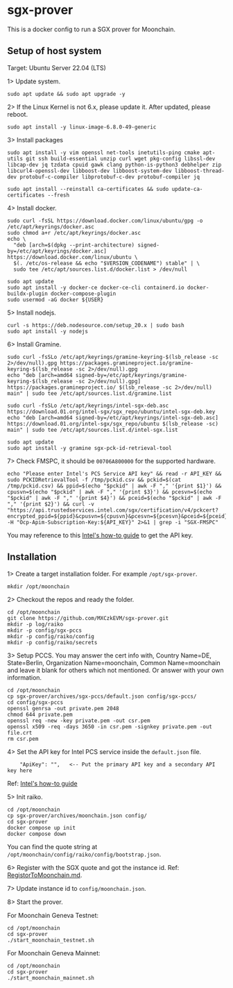 # sgx-prover

This is a docker config to run a SGX prover for Moonchain.



## Setup of host system

Target: Ubuntu Server 22.04 (LTS)



1> Update system.

```
sudo apt update && sudo apt upgrade -y
```



2> If the Linux Kernel is not 6.x, please update it. After updated, please reboot.

```
sudo apt install -y linux-image-6.8.0-49-generic
```



3> Install packages

```
sudo apt install -y vim openssl net-tools inetutils-ping cmake apt-utils git ssh build-essential unzip curl wget pkg-config libssl-dev libcap-dev jq tzdata cpuid gawk clang python-is-python3 debhelper zip libcurl4-openssl-dev libboost-dev libboost-system-dev libboost-thread-dev protobuf-c-compiler libprotobuf-c-dev protobuf-compiler jq

sudo apt install --reinstall ca-certificates && sudo update-ca-certificates --fresh
```



4> Install docker.

```
sudo curl -fsSL https://download.docker.com/linux/ubuntu/gpg -o /etc/apt/keyrings/docker.asc
sudo chmod a+r /etc/apt/keyrings/docker.asc
echo \
  "deb [arch=$(dpkg --print-architecture) signed-by=/etc/apt/keyrings/docker.asc] https://download.docker.com/linux/ubuntu \
  $(. /etc/os-release && echo "$VERSION_CODENAME") stable" | \
  sudo tee /etc/apt/sources.list.d/docker.list > /dev/null
  
sudo apt update
sudo apt install -y docker-ce docker-ce-cli containerd.io docker-buildx-plugin docker-compose-plugin
sudo usermod -aG docker ${USER}
```



5> Install nodejs.

```
curl -s https://deb.nodesource.com/setup_20.x | sudo bash
sudo apt install -y nodejs
```



6> Install Gramine.

```
sudo curl -fsSLo /etc/apt/keyrings/gramine-keyring-$(lsb_release -sc 2>/dev/null).gpg https://packages.gramineproject.io/gramine-keyring-$(lsb_release -sc 2>/dev/null).gpg
echo "deb [arch=amd64 signed-by=/etc/apt/keyrings/gramine-keyring-$(lsb_release -sc 2>/dev/null).gpg] https://packages.gramineproject.io/ $(lsb_release -sc 2>/dev/null) main" | sudo tee /etc/apt/sources.list.d/gramine.list

sudo curl -fsSLo /etc/apt/keyrings/intel-sgx-deb.asc https://download.01.org/intel-sgx/sgx_repo/ubuntu/intel-sgx-deb.key
echo "deb [arch=amd64 signed-by=/etc/apt/keyrings/intel-sgx-deb.asc] https://download.01.org/intel-sgx/sgx_repo/ubuntu $(lsb_release -sc) main" | sudo tee /etc/apt/sources.list.d/intel-sgx.list

sudo apt update
sudo apt install -y gramine sgx-pck-id-retrieval-tool
```



7> Check FMSPC, it should be `00706A800000` for the supported hardware.

```
echo "Please enter Intel's PCS Service API key" && read -r API_KEY && sudo PCKIDRetrievalTool -f /tmp/pckid.csv && pckid=$(cat /tmp/pckid.csv) && ppid=$(echo "$pckid" | awk -F "," '{print $1}') && cpusvn=$(echo "$pckid" | awk -F "," '{print $3}') && pcesvn=$(echo "$pckid" | awk -F "," '{print $4}') && pceid=$(echo "$pckid" | awk -F "," '{print $2}') && curl -v "https://api.trustedservices.intel.com/sgx/certification/v4/pckcert?encrypted_ppid=${ppid}&cpusvn=${cpusvn}&pcesvn=${pcesvn}&pceid=${pceid}" -H "Ocp-Apim-Subscription-Key:${API_KEY}" 2>&1 | grep -i "SGX-FMSPC"
```

You may reference to this [Intel's how-to guide](https://www.intel.com/content/www/us/en/developer/articles/guide/intel-software-guard-extensions-data-center-attestation-primitives-quick-install-guide.html) to get the API key.



## Installation

1> Create a target installation folder. For example `/opt/sgx-prover`.

```
mkdir /opt/moonchain
```



2> Checkout the repos and ready the folder.

```
cd /opt/moonchain
git clone https://github.com/MXCzkEVM/sgx-prover.git
mkdir -p log/raiko
mkdir -p config/sgx-pccs
mkdir -p config/raiko/config
mkdir -p config/raiko/secrets
```



3> Setup PCCS. You may answer the cert info with, Country Name=DE, State=Berlin, Organization Name=moonchain, Common Name=moonchain and leave it blank for others which not mentioned. Or answer with your own information.

```
cd /opt/moonchain
cp sgx-prover/archives/sgx-pccs/default.json config/sgx-pccs/
cd config/sgx-pccs
openssl genrsa -out private.pem 2048
chmod 644 private.pem
openssl req -new -key private.pem -out csr.pem
openssl x509 -req -days 3650 -in csr.pem -signkey private.pem -out file.crt
rm csr.pem
```



4> Set the API key for Intel PCS service inside the `default.json` file.

```
    "ApiKey": "",   <-- Put the primary API key and a secondary API key here
```

Ref: [Intel's how-to guide](https://www.intel.com/content/www/us/en/developer/articles/guide/intel-software-guard-extensions-data-center-attestation-primitives-quick-install-guide.html)



5> Init raiko.

```
cd /opt/moonchain
cp sgx-prover/archives/moonchain.json config/
cd sgx-prover
docker compose up init
docker compose down
```

You can find the quote string at `/opt/moonchain/config/raiko/config/bootstrap.json`.



6> Register with the SGX quote and got the instance id. Ref: [RegistorToMoonchain.md](doc/RegistorToMoonchain.md).



7> Update instance id to `config/moonchain.json`.



8> Start the prover.

For Moonchain Geneva Testnet:

```
cd /opt/moonchain
cd sgx-prover
./start_moonchain_testnet.sh
```

For Moonchain Geneva Mainnet:

```
cd /opt/moonchain
cd sgx-prover
./start_moonchain_mainnet.sh
```

